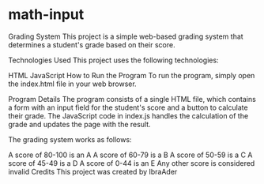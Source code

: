 # math-input
Grading System
This project is a simple web-based grading system that determines a student's grade based on their score.

Technologies Used
This project uses the following technologies:

HTML
JavaScript
How to Run the Program
To run the program, simply open the index.html file in your web browser.

Program Details
The program consists of a single HTML file, which contains a form with an input field for the student's score and a button to calculate their grade. The JavaScript code in index.js handles the calculation of the grade and updates the page with the result.

The grading system works as follows:

A score of 80-100 is an A
A score of 60-79 is a B
A score of 50-59 is a C
A score of 45-49 is a D
A score of 0-44 is an E
Any other score is considered invalid
Credits
This project was created by IbraAder
